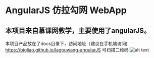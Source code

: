 # AngularJS 仿拉勾网 WebApp
## 本项目来自慕课网教学，主要使用了angularJS。
本项目产品放在了docs目录下，访问地址（建议在手机端访问) https://bigliao.github.io/lagouwang-angularJS
可扫描二维码
![alt text](https://bigliao.github.io/lagouwang-angularJS/image/URLcode.png "web url")
